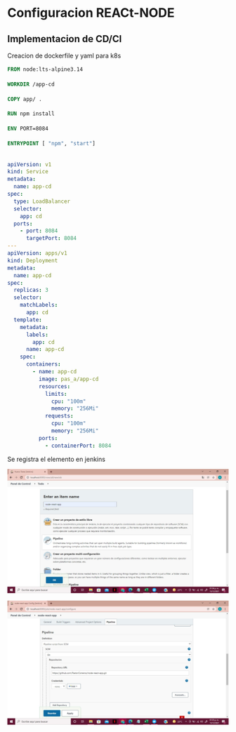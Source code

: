 # Configuracion REACt-NODE


## Implementacion de CD/CI

Creacion de dockerfile y yaml para k8s

``` Dockerfile
FROM node:lts-alpine3.14

WORKDIR /app-cd

COPY app/ .

RUN npm install

ENV PORT=8084

ENTRYPOINT [ "npm", "start"]
```

``` yaml

apiVersion: v1
kind: Service
metadata:
  name: app-cd
spec:
  type: LoadBalancer
  selector:
    app: cd
  ports:
    - port: 8084
      targetPort: 8084
---
apiVersion: apps/v1
kind: Deployment
metadata:
  name: app-cd
spec:
  replicas: 3
  selector:
    matchLabels:
      app: cd
  template:
    metadata:
      labels:
        app: cd
      name: app-cd
    spec:
      containers:
        - name: app-cd
          image: pas_a/app-cd
          resources:
            limits:
              cpu: "100m"
              memory: "256Mi"
            requests:
              cpu: "100m"
              memory: "256Mi"
          ports:
            - containerPort: 8084

```




Se registra el elemento en jenkins

![alt text](img/img-2.jpeg)


![alt text](img/img-3.jpeg)



